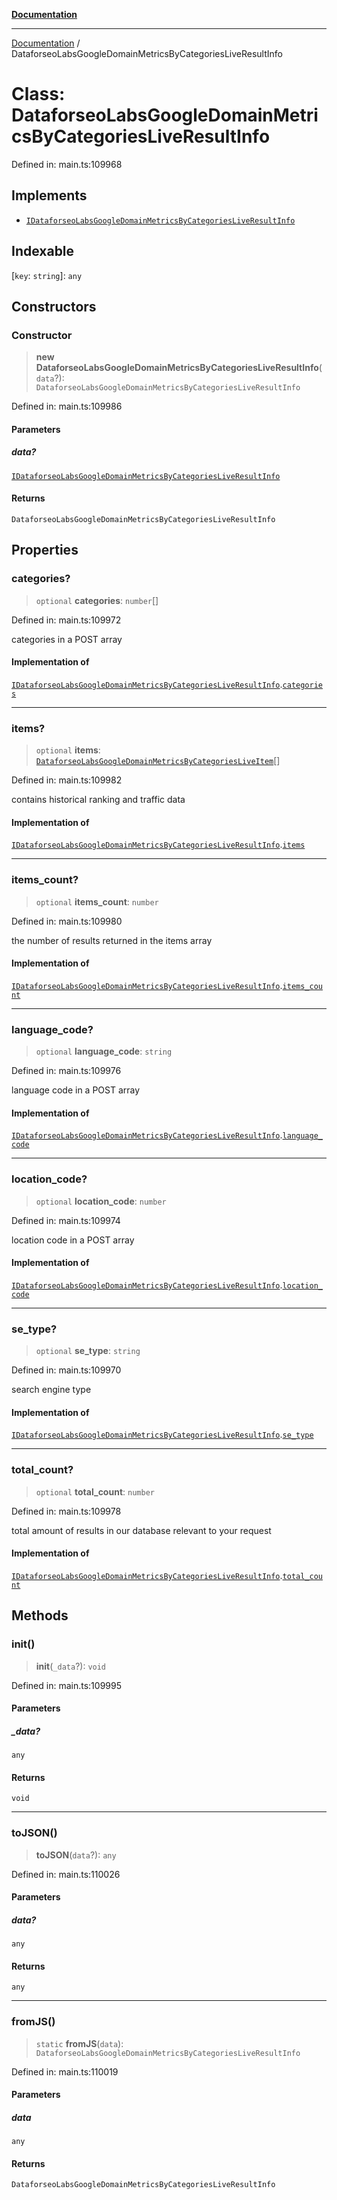 [**Documentation**](../README.md)

***

[Documentation](../README.md) / DataforseoLabsGoogleDomainMetricsByCategoriesLiveResultInfo

# Class: DataforseoLabsGoogleDomainMetricsByCategoriesLiveResultInfo

Defined in: main.ts:109968

## Implements

- [`IDataforseoLabsGoogleDomainMetricsByCategoriesLiveResultInfo`](../interfaces/IDataforseoLabsGoogleDomainMetricsByCategoriesLiveResultInfo.md)

## Indexable

\[`key`: `string`\]: `any`

## Constructors

### Constructor

> **new DataforseoLabsGoogleDomainMetricsByCategoriesLiveResultInfo**(`data`?): `DataforseoLabsGoogleDomainMetricsByCategoriesLiveResultInfo`

Defined in: main.ts:109986

#### Parameters

##### data?

[`IDataforseoLabsGoogleDomainMetricsByCategoriesLiveResultInfo`](../interfaces/IDataforseoLabsGoogleDomainMetricsByCategoriesLiveResultInfo.md)

#### Returns

`DataforseoLabsGoogleDomainMetricsByCategoriesLiveResultInfo`

## Properties

### categories?

> `optional` **categories**: `number`[]

Defined in: main.ts:109972

categories in a POST array

#### Implementation of

[`IDataforseoLabsGoogleDomainMetricsByCategoriesLiveResultInfo`](../interfaces/IDataforseoLabsGoogleDomainMetricsByCategoriesLiveResultInfo.md).[`categories`](../interfaces/IDataforseoLabsGoogleDomainMetricsByCategoriesLiveResultInfo.md#categories)

***

### items?

> `optional` **items**: [`DataforseoLabsGoogleDomainMetricsByCategoriesLiveItem`](DataforseoLabsGoogleDomainMetricsByCategoriesLiveItem.md)[]

Defined in: main.ts:109982

contains historical ranking and traffic data

#### Implementation of

[`IDataforseoLabsGoogleDomainMetricsByCategoriesLiveResultInfo`](../interfaces/IDataforseoLabsGoogleDomainMetricsByCategoriesLiveResultInfo.md).[`items`](../interfaces/IDataforseoLabsGoogleDomainMetricsByCategoriesLiveResultInfo.md#items)

***

### items\_count?

> `optional` **items\_count**: `number`

Defined in: main.ts:109980

the number of results returned in the items array

#### Implementation of

[`IDataforseoLabsGoogleDomainMetricsByCategoriesLiveResultInfo`](../interfaces/IDataforseoLabsGoogleDomainMetricsByCategoriesLiveResultInfo.md).[`items_count`](../interfaces/IDataforseoLabsGoogleDomainMetricsByCategoriesLiveResultInfo.md#items_count)

***

### language\_code?

> `optional` **language\_code**: `string`

Defined in: main.ts:109976

language code in a POST array

#### Implementation of

[`IDataforseoLabsGoogleDomainMetricsByCategoriesLiveResultInfo`](../interfaces/IDataforseoLabsGoogleDomainMetricsByCategoriesLiveResultInfo.md).[`language_code`](../interfaces/IDataforseoLabsGoogleDomainMetricsByCategoriesLiveResultInfo.md#language_code)

***

### location\_code?

> `optional` **location\_code**: `number`

Defined in: main.ts:109974

location code in a POST array

#### Implementation of

[`IDataforseoLabsGoogleDomainMetricsByCategoriesLiveResultInfo`](../interfaces/IDataforseoLabsGoogleDomainMetricsByCategoriesLiveResultInfo.md).[`location_code`](../interfaces/IDataforseoLabsGoogleDomainMetricsByCategoriesLiveResultInfo.md#location_code)

***

### se\_type?

> `optional` **se\_type**: `string`

Defined in: main.ts:109970

search engine type

#### Implementation of

[`IDataforseoLabsGoogleDomainMetricsByCategoriesLiveResultInfo`](../interfaces/IDataforseoLabsGoogleDomainMetricsByCategoriesLiveResultInfo.md).[`se_type`](../interfaces/IDataforseoLabsGoogleDomainMetricsByCategoriesLiveResultInfo.md#se_type)

***

### total\_count?

> `optional` **total\_count**: `number`

Defined in: main.ts:109978

total amount of results in our database relevant to your request

#### Implementation of

[`IDataforseoLabsGoogleDomainMetricsByCategoriesLiveResultInfo`](../interfaces/IDataforseoLabsGoogleDomainMetricsByCategoriesLiveResultInfo.md).[`total_count`](../interfaces/IDataforseoLabsGoogleDomainMetricsByCategoriesLiveResultInfo.md#total_count)

## Methods

### init()

> **init**(`_data`?): `void`

Defined in: main.ts:109995

#### Parameters

##### \_data?

`any`

#### Returns

`void`

***

### toJSON()

> **toJSON**(`data`?): `any`

Defined in: main.ts:110026

#### Parameters

##### data?

`any`

#### Returns

`any`

***

### fromJS()

> `static` **fromJS**(`data`): `DataforseoLabsGoogleDomainMetricsByCategoriesLiveResultInfo`

Defined in: main.ts:110019

#### Parameters

##### data

`any`

#### Returns

`DataforseoLabsGoogleDomainMetricsByCategoriesLiveResultInfo`
